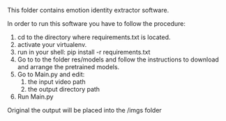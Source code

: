 This folder contains emotion identity extractor software. 

In order to run this software you have to follow the procedure: 
  1. cd to the directory where requirements.txt is located.
  2. activate your virtualenv.
  3. run in your shell:
        pip install -r requirements.txt
  5. Go to to the folder res/models and follow the instructions to download and arrange the pretrained models.
  6. Go to Main.py and edit:
     1. the input video path
     2. the output directory path
  7. Run Main.py


Original the output will be placed into the /imgs folder

